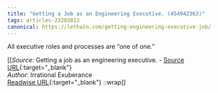```yaml
---
title: "Getting a Job as an Engineering Executive. (454942363)"
tags: articles-23203813
canonical: https://lethain.com/getting-engineering-executive-job/
---
```


All executive roles and processes are “one of one.”


[[_Source_: Getting a job as an engineering executive. - [Source URL](https://lethain.com/getting-engineering-executive-job/){:target="_blank"}<br>
_Author_: Irrational Exuberance<br>
[Readwise URL](https://readwise.io/open/454942363){:target="_blank"}
::wrap]]